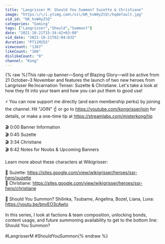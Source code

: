 ```yaml
---
title: "Langrisser M: Should You Summon? Suzette & Christiane"
image: "https:\/\/i.ytimg.com\/vi\/bR_hvW4yZtQ\/hqdefault.jpg"
vid_id: "bR_hvW4yZtQ"
categories: "Gaming"
tags: ["Langrisser","Should","Summon?"]
date: "2021-10-21T15:34:42+03:00"
vid_date: "2021-10-21T02:04:03Z"
duration: "PT11M25S"
viewcount: "1367"
likeCount: "186"
dislikeCount: "0"
channel: "Kong"
---
```

{% raw %}This rate-up banner—Song of Blazing Glory—will be active from 21 October–3 November and features the launch of two new heroes from Langrisser Re:Incarnation Tensei: Suzette &amp; Christiane. Let's take a look at how they fit into your team and how you can put them to good use!<br /><br />⚡ You can now support me directly (and earn membership perks) by joining the channel. Hit &quot;JOIN&quot; ☝️ or go to <a rel="nofollow" target="blank" href="https://youtube.com/kongrisser/join">https://youtube.com/kongrisser/join</a> for details, or make a one-time tip at <a rel="nofollow" target="blank" href="https://streamlabs.com/misterkong/tip">https://streamlabs.com/misterkong/tip</a><br /><br />🎬 0:00 Banner Information<br />🎬 0:45 Suzette<br />🎬 3:34 Christiane<br />🎬 8:42 Notes for Noobs &amp; Upcoming Banners<br /><br />Learn more about these characters at Wikigrisser:<br /><br />🔎 Suzette: <a rel="nofollow" target="blank" href="https://sites.google.com/view/wikigrisser/heroes/ssr-hero/suzette">https://sites.google.com/view/wikigrisser/heroes/ssr-hero/suzette</a><br />🔎 Christiane: <a rel="nofollow" target="blank" href="https://sites.google.com/view/wikigrisser/heroes/ssr-hero/christiane">https://sites.google.com/view/wikigrisser/heroes/ssr-hero/christiane</a><br /><br />🎥 Should You Summon? Shilinka, Tsubame, Angelina, Bozel, Liana, Luna: <a rel="nofollow" target="blank" href="https://youtu.be/bnvEO3cAwIo">https://youtu.be/bnvEO3cAwIo</a><br /><br />In this series, I look at factions &amp; team composition, unlocking bonds, content usage, and future summoning availability to get to the bottom line: Should You Summon?<br /><br />#LangrisserM #ShouldYouSummon{% endraw %}
